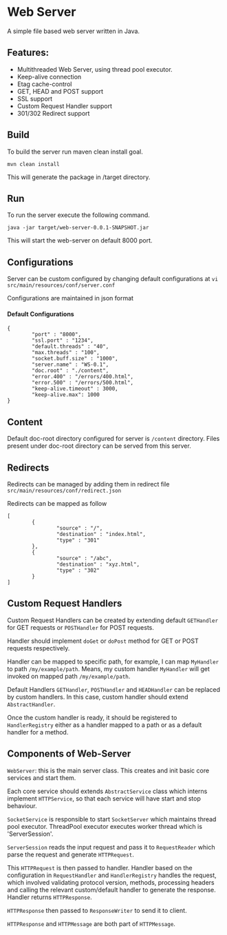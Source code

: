 # Web Server

A simple file based web server written in Java.

## Features:
- Multithreaded Web Server, using thread pool executor.
- Keep-alive connection
- Etag cache-control
- GET, HEAD and POST support
- SSL support
- Custom Request Handler support
- 301/302 Redirect support

## Build
To build the server run maven clean install goal.

`mvn clean install`

This will generate the package in /target directory.

## Run
To run the server execute the following command.

`java -jar target/web-server-0.0.1-SNAPSHOT.jar`

This will start the web-server on default 8000 port.

## Configurations
Server can be custom configured by changing default configurations at `vi src/main/resources/conf/server.conf`

Configurations are maintained in json format
#### Default Configurations
```
{
        "port" : "8000",
        "ssl.port" : "1234",
        "default.threads" : "40",
        "max.threads" : "100",
        "socket.buff.size" : "1000",
        "server.name" : "WS-0.1",
        "doc.root" : "./content",
        "error.400" : "/errors/400.html",
        "error.500" : "/errors/500.html",
        "keep-alive.timeout" : 3000,
        "keep-alive.max": 1000
}
```

## Content
Default doc-root directory configured for server is `/content` directory. Files present under doc-root directory can be served from this server.

## Redirects
Redirects can be managed by adding them in redirect file `src/main/resources/conf/redirect.json`

Redirects can be mapped as follow
```
[
        {
                "source" : "/",
                "destination" : "index.html",
                "type" : "301"
        },
        {
                "source" : "/abc",
                "destination" : "xyz.html",
                "type" : "302"
        }
]
```
## Custom Request Handlers
Custom Request Handlers can be created by extending default `GETHandler` for GET requests or `POSTHandler` for POST requests.

Handler should implement `doGet` or `doPost` method for GET or POST requests respectively.

Handler can be mapped to specific path, for example, I can map `MyHandler` to path `/my/example/path`. Means, my custom handler `MyHandler` will get invoked on mapped path `/my/example/path`.

Default Handlers `GETHandler`, `POSTHandler` and `HEADHandler` can be replaced by custom handlers. In this case, custom handler should extend `AbstractHandler`.

Once the custom handler is ready, it should be registered to `HandlerRegistry` either as a handler mapped to a path or as a default handler for a method.


## Components of Web-Server

`WebServer`: this is the main server class. This creates and init basic core services and start them.

Each core service should extends `AbstractService` class which interns implement `HTTPService`, so that each service will have start and stop behaviour.

`SocketService` is responsible to start `SocketServer` which maintains thread pool executor. ThreadPool executor executes worker thread which is 'ServerSession'.

`ServerSession` reads the input request and pass it to `RequestReader` which parse the request and generate `HTTPRequest`.

This `HTTPRequest` is then passed to handler. Handler based on the configuration in `RequestHandler` and `HandlerRegistry` handles the request, which involved validating protocol version, methods, processing headers and calling the relevant custom/default handler to generate the response. Handler returns `HTTPResponse`.

`HTTPResponse` then passed to `ResponseWriter` to send it to client.

`HTTPResponse` and `HTTPMessage` are both part of `HTTPMessage`.
